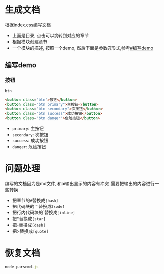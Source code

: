 # 生成文档

根据index.css编写文档
- 上面是目录, 点击可以跳转到对应的章节
- 根据模块创建章节
- 一个模块的描述, 按照一个demo, 然后下面是参数的形式,参考[#编写demo](#编写demo)

## 编写demo

### 按钮
`btn`
```html
<button class="btn">按钮</button>
<button class="btn primary">主按钮</button>
<button class="btn secondary">次按钮</button>
<button class="btn success">成功按钮</button>
<button class="btn danger">危险按钮</button>
```

- `primary`: 主按钮
- `secondary`: 次按钮
- `success`: 成功按钮
- `danger`: 危险按钮


# 问题处理
编写的文档因为是md文件, 和ai输出显示的内容有冲突,  需要把输出的内容进行一些转换
- 把章节的`#`替换成`[hash]`
- 把代码块的\`\`\`替换成`[code]`
- 把行内代码块的\`替换成`[inline]`
- 把*替换成`[star]`
- 把-替换成`[dash]`
- 把>替换成`[quote]`

# 恢复文档
```js
node parsemd.js
```